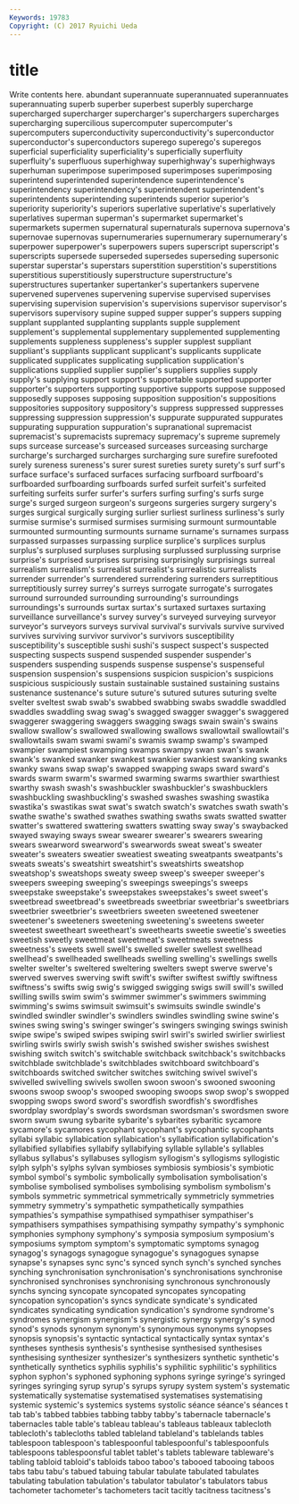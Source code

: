 ```yaml
---
Keywords: 19783 
Copyright: (C) 2017 Ryuichi Ueda
---
```


# title

Write contents here.
abundant superannuate superannuated superannuates superannuating superb
superber superbest superbly supercharge supercharged supercharger supercharger's superchargers supercharges supercharging
supercilious supercomputer supercomputer's supercomputers superconductivity superconductivity's superconductor superconductor's superconductors superego
superego's superegos superficial superficiality superficiality's superficially superfluity superfluity's superfluous superhighway
superhighway's superhighways superhuman superimpose superimposed superimposes superimposing superintend superintended superintendence
superintendence's superintendency superintendency's superintendent superintendent's superintendents superintending superintends superior superior's
superiority superiority's superiors superlative superlative's superlatively superlatives superman superman's supermarket
supermarket's supermarkets supermen supernatural supernaturals supernova supernova's supernovae supernovas supernumeraries
supernumerary supernumerary's superpower superpower's superpowers supers superscript superscript's superscripts supersede
superseded supersedes superseding supersonic superstar superstar's superstars superstition superstition's superstitions
superstitious superstitiously superstructure superstructure's superstructures supertanker supertanker's supertankers supervene supervened
supervenes supervening supervise supervised supervises supervising supervision supervision's supervisions supervisor
supervisor's supervisors supervisory supine supped supper supper's suppers supping supplant
supplanted supplanting supplants supple supplement supplement's supplemental supplementary supplemented supplementing
supplements suppleness suppleness's suppler supplest suppliant suppliant's suppliants supplicant supplicant's
supplicants supplicate supplicated supplicates supplicating supplication supplication's supplications supplied supplier
supplier's suppliers supplies supply supply's supplying support support's supportable supported
supporter supporter's supporters supporting supportive supports suppose supposed supposedly supposes
supposing supposition supposition's suppositions suppositories suppository suppository's suppress suppressed suppresses
suppressing suppression suppression's suppurate suppurated suppurates suppurating suppuration suppuration's supranational
supremacist supremacist's supremacists supremacy supremacy's supreme supremely sups surcease surcease's
surceased surceases surceasing surcharge surcharge's surcharged surcharges surcharging sure surefire
surefooted surely sureness sureness's surer surest sureties surety surety's surf
surf's surface surface's surfaced surfaces surfacing surfboard surfboard's surfboarded surfboarding
surfboards surfed surfeit surfeit's surfeited surfeiting surfeits surfer surfer's surfers
surfing surfing's surfs surge surge's surged surgeon surgeon's surgeons surgeries
surgery surgery's surges surgical surgically surging surlier surliest surliness surliness's
surly surmise surmise's surmised surmises surmising surmount surmountable surmounted surmounting
surmounts surname surname's surnames surpass surpassed surpasses surpassing surplice surplice's
surplices surplus surplus's surplused surpluses surplusing surplussed surplussing surprise surprise's
surprised surprises surprising surprisingly surprisings surreal surrealism surrealism's surrealist surrealist's
surrealistic surrealists surrender surrender's surrendered surrendering surrenders surreptitious surreptitiously surrey
surrey's surreys surrogate surrogate's surrogates surround surrounded surrounding surrounding's surroundings
surroundings's surrounds surtax surtax's surtaxed surtaxes surtaxing surveillance surveillance's survey
survey's surveyed surveying surveyor surveyor's surveyors surveys survival survival's survivals
survive survived survives surviving survivor survivor's survivors susceptibility susceptibility's susceptible
sushi sushi's suspect suspect's suspected suspecting suspects suspend suspended suspender
suspender's suspenders suspending suspends suspense suspense's suspenseful suspension suspension's suspensions
suspicion suspicion's suspicions suspicious suspiciously sustain sustainable sustained sustaining sustains
sustenance sustenance's suture suture's sutured sutures suturing svelte svelter sveltest
swab swab's swabbed swabbing swabs swaddle swaddled swaddles swaddling swag
swag's swagged swagger swagger's swaggered swaggerer swaggering swaggers swagging swags
swain swain's swains swallow swallow's swallowed swallowing swallows swallowtail swallowtail's
swallowtails swam swami swami's swamis swamp swamp's swamped swampier swampiest
swamping swamps swampy swan swan's swank swank's swanked swanker swankest
swankier swankiest swanking swanks swanky swans swap swap's swapped swapping
swaps sward sward's swards swarm swarm's swarmed swarming swarms swarthier
swarthiest swarthy swash swash's swashbuckler swashbuckler's swashbucklers swashbuckling swashbuckling's swashed
swashes swashing swastika swastika's swastikas swat swat's swatch swatch's swatches
swath swath's swathe swathe's swathed swathes swathing swaths swats swatted
swatter swatter's swattered swattering swatters swatting sway sway's swaybacked swayed
swaying sways swear swearer swearer's swearers swearing swears swearword swearword's
swearwords sweat sweat's sweater sweater's sweaters sweatier sweatiest sweating sweatpants
sweatpants's sweats sweats's sweatshirt sweatshirt's sweatshirts sweatshop sweatshop's sweatshops sweaty
sweep sweep's sweeper sweeper's sweepers sweeping sweeping's sweepings sweepings's sweeps
sweepstake sweepstake's sweepstakes sweepstakes's sweet sweet's sweetbread sweetbread's sweetbreads sweetbriar
sweetbriar's sweetbriars sweetbrier sweetbrier's sweetbriers sweeten sweetened sweetener sweetener's sweeteners
sweetening sweetening's sweetens sweeter sweetest sweetheart sweetheart's sweethearts sweetie sweetie's
sweeties sweetish sweetly sweetmeat sweetmeat's sweetmeats sweetness sweetness's sweets swell
swell's swelled sweller swellest swellhead swellhead's swellheaded swellheads swelling swelling's
swellings swells swelter swelter's sweltered sweltering swelters swept swerve swerve's
swerved swerves swerving swift swift's swifter swiftest swiftly swiftness swiftness's
swifts swig swig's swigged swigging swigs swill swill's swilled swilling
swills swim swim's swimmer swimmer's swimmers swimming swimming's swims swimsuit
swimsuit's swimsuits swindle swindle's swindled swindler swindler's swindlers swindles swindling
swine swine's swines swing swing's swinger swinger's swingers swinging swings
swinish swipe swipe's swiped swipes swiping swirl swirl's swirled swirlier
swirliest swirling swirls swirly swish swish's swished swisher swishes swishest
swishing switch switch's switchable switchback switchback's switchbacks switchblade switchblade's switchblades
switchboard switchboard's switchboards switched switcher switches switching swivel swivel's swivelled
swivelling swivels swollen swoon swoon's swooned swooning swoons swoop swoop's
swooped swooping swoops swop swop's swopped swopping swops sword sword's
swordfish swordfish's swordfishes swordplay swordplay's swords swordsman swordsman's swordsmen swore
sworn swum swung sybarite sybarite's sybarites sybaritic sycamore sycamore's sycamores
sycophant sycophant's sycophantic sycophants syllabi syllabic syllabication syllabication's syllabification syllabification's
syllabified syllabifies syllabify syllabifying syllable syllable's syllables syllabus syllabus's syllabuses
syllogism syllogism's syllogisms syllogistic sylph sylph's sylphs sylvan symbioses symbiosis
symbiosis's symbiotic symbol symbol's symbolic symbolically symbolisation symbolisation's symbolise symbolised
symbolises symbolising symbolism symbolism's symbols symmetric symmetrical symmetrically symmetricly symmetries
symmetry symmetry's sympathetic sympathetically sympathies sympathies's sympathise sympathised sympathiser sympathiser's
sympathisers sympathises sympathising sympathy sympathy's symphonic symphonies symphony symphony's symposia
symposium symposium's symposiums symptom symptom's symptomatic symptoms synagog synagog's synagogs
synagogue synagogue's synagogues synapse synapse's synapses sync sync's synced synch
synch's synched synches synching synchronisation synchronisation's synchronisations synchronise synchronised synchronises
synchronising synchronous synchronously synchs syncing syncopate syncopated syncopates syncopating syncopation
syncopation's syncs syndicate syndicate's syndicated syndicates syndicating syndication syndication's syndrome
syndrome's syndromes synergism synergism's synergistic synergy synergy's synod synod's synods
synonym synonym's synonymous synonyms synopses synopsis synopsis's syntactic syntactical syntactically
syntax syntax's syntheses synthesis synthesis's synthesise synthesised synthesises synthesising synthesizer
synthesizer's synthesizers synthetic synthetic's synthetically synthetics syphilis syphilis's syphilitic syphilitic's
syphilitics syphon syphon's syphoned syphoning syphons syringe syringe's syringed syringes
syringing syrup syrup's syrups syrupy system system's systematic systematically systematise
systematised systematises systematising systemic systemic's systemics systems systolic séance séance's
séances t tab tab's tabbed tabbies tabbing tabby tabby's tabernacle
tabernacle's tabernacles table table's tableau tableau's tableaus tableaux tablecloth tablecloth's
tablecloths tabled tableland tableland's tablelands tables tablespoon tablespoon's tablespoonful tablespoonful's
tablespoonfuls tablespoons tablespoonsful tablet tablet's tablets tableware tableware's tabling tabloid
tabloid's tabloids taboo taboo's tabooed tabooing taboos tabs tabu tabu's
tabued tabuing tabular tabulate tabulated tabulates tabulating tabulation tabulation's tabulator
tabulator's tabulators tabus tachometer tachometer's tachometers tacit tacitly tacitness tacitness's
